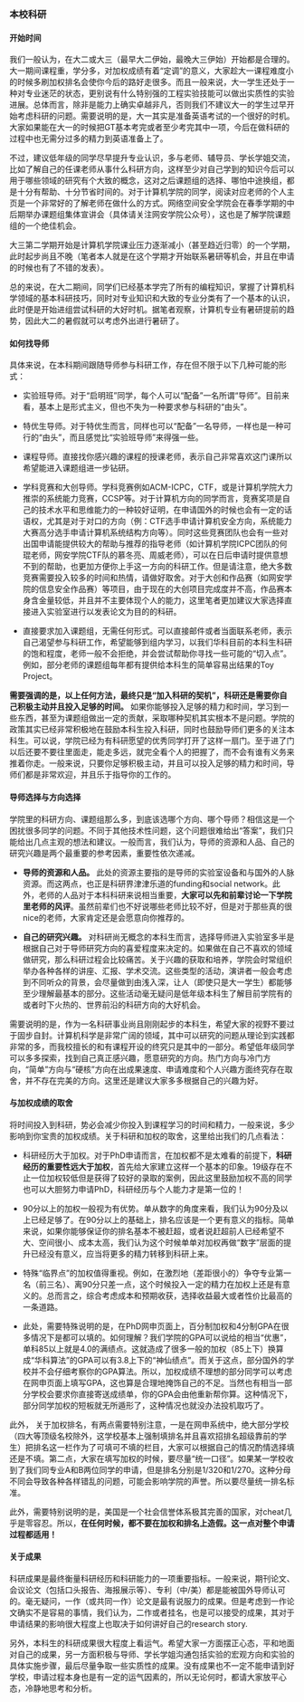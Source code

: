 ### 本校科研
#### 开始时间
我们一般认为，在大二或大三（最早大二伊始，最晚大三伊始）开始都是合理的。大一期间课程重，学分多，对加权成绩有着“定调”的意义，大家趁大一课程难度小的时候多刷加权排名会使你今后的路好走很多。而且一般来说，大一学生还处于一种对专业迷茫的状态，更别说有什么特别强的工程实验技能可以做出实质性的实验进展。总体而言，除非是能力上确实卓越非凡，否则我们不建议大一的学生过早开始考虑科研的问题。需要说明的是，大一其实是准备英语考试的一个很好的时机。大家如果能在大一的时候把GT基本考完或者至少考完其中一项，今后在做科研的过程中也无需分过多的精力到英语准备上了。

不过，建议低年级的同学尽早提升专业认识，多与老师、辅导员、学长学姐交流，比如了解自己的任课老师从事什么科研方向，这样至少对自己学到的知识今后可以用于哪些领域的研究有个大致的概念，这对之后课题组的选择、哪怕中途换组，都是十分有帮助、十分节省时间的。对于计算机学院的同学，阅读对应老师的个人主页是一个非常好的了解老师在做什么的方式。网络空间安全学院会在春季学期的中后期举办课题组集体宣讲会（具体请关注网安学院公众号），这也是了解学院课题组的一个绝佳机会。

大三第二学期开始是计算机学院课业压力逐渐减小（甚至趋近归零）的一个学期，此时起步尚且不晚（笔者本人就是在这个学期才开始联系暑研等机会，并且在申请的时候也有了不错的发表）。

总的来说，在大二期间，同学们已经基本学完了所有的编程知识，掌握了计算机科学领域的基本科研技巧，同时对专业知识和大致的专业分类有了一个基本的认识，此时便是开始进组尝试科研的大好时机。据笔者观察，计算机专业有暑研提前的趋势，因此大二的暑假就可以考虑外出进行暑研了。

#### 如何找导师
具体来说，在本科期间跟随导师参与科研工作，存在但不限于以下几种可能的形式：

- 实验班导师。对于“启明班”同学，每个人可以“配备”一名所谓“导师”。目前来看，基本上是形式主义，但也不失为一种要求参与科研的“由头”。

- 特优生导师。对于特优生而言，同样也可以“配备”一名导师，一样也是一种可行的“由头”，而且感觉比“实验班导师”来得强一些。

- 课程导师。直接找你感兴趣的课程的授课老师，表示自己非常喜欢这门课所以希望能进入课题组进一步钻研。

- 学科竞赛和大创导师。学科竞赛例如ACM-ICPC，CTF，或是计算机学院大力推崇的系统能力竞赛，CCSP等。对于计算机方向的同学而言，竞赛奖项是自己的技术水平和思维能力的一种较好证明，在申请国外的时候也会有一定的话语权，尤其是对于对口的方向（例：CTF选手申请计算机安全方向，系统能力大赛高分选手申请计算机系统结构方向等）。同时这些竞赛团队也会有一些对出国申请能提供较大的帮助与推荐的指导老师（如计算机学院ICPC团队的何琨老师，网安学院CTF队的慕冬亮、周威老师），可以在日后申请时提供意想不到的帮助，也更加方便你上手这一方向的科研工作。但是请注意，绝大多数竞赛需要投入较多的时间和热情，请做好取舍。对于大创和作品赛（如网安学院的信息安全作品赛）等项目，由于现在的大创项目完成度并不高，作品赛本身含金量较低，并且并不主要体现个人的能力，这里笔者更加建议大家选择直接进入实验室进行以发表论文为目的的科研。

- 直接要求加入课题组，无需任何形式。可以直接邮件或者当面联系老师，表示自己渴望参与科研工作，希望能够到组内学习，以我们华科目前的本科生科研的饱和程度，老师一般不会拒绝，并会尝试帮助你寻找一些可能的“切入点”。例如，部分老师的课题组每年都有提供给本科生的简单容易出结果的Toy Project。

**需要强调的是，以上任何方法，最终只是“加入科研的契机”，科研还是需要你自己积极主动并且投入足够的时间。** 如果你能够投入足够的精力和时间，学习到一些东西，甚至为课题组做出一定的贡献，采取哪种契机其实根本不是问题。学院的政策其实已经非常积极地在鼓励本科生投入科研，同时也鼓励导师们更多的关注本科生。可以说，学院已经为有科研愿望的优秀同学打开了这样一扇门。至于进了门以后还要不要往里面走，能走多远，就完全看个人的把握了，而不会有谁有义务来推着你走。一般来说，只要你足够积极主动，并且可以投入足够的精力和时间，导师们都是非常欢迎，并且乐于指导你的工作的。
#### 导师选择与方向选择
学院里的科研方向、课题组那么多，到底该选哪个方向、哪个导师？相信这是一个困扰很多同学的问题。不同于其他技术性问题，这个问题很难给出“答案”，我们只能给出几点主观的想法和建议。一般而言，我们认为，导师的资源和人品、自己的研究兴趣是两个最重要的参考因素，重要性依次递减。
-	**导师的资源和人品。** 此处的资源主要指的是导师的实验室设备和与国外的人脉资源。而这两点，也正是科研界津津乐道的funding和social network。此外，老师的人品对于本科科研来说相当重要，**大家可以先和前辈讨论一下学院里老师的风评**。虽然前辈们也不好说哪些老师比较不好，但是对于那些真的很nice的老师，大家肯定还是会愿意向你推荐的。

-	**自己的研究兴趣。** 对科研尚无概念的本科生而言，选择导师进入实验室多半是根据自己对于导师研究方向的喜爱程度来决定的。如果做在自己不喜欢的领域做研究，那么科研过程会比较痛苦。关于兴趣的获取和培养，学院会时常组织举办各种各样的讲座、汇报、学术交流。这些类型的活动，演讲者一般会考虑到不同听众的背景，会尽量做到由浅入深，让人（即使只是大一学生）都能够至少理解最基本的部分。这些活动毫无疑问是低年级本科生了解目前学院有的或者时下火热的、世界前沿的科研方向的大好机会。

需要说明的是，作为一名科研事业尚且刚刚起步的本科生，希望大家的视野不要过于固步自封。计算机科学是非常广阔的领域，其中可以研究的问题从理论到实践都非常的多，而我校擅长的和有课程开设的终究只是其中的一部分。希望低年级同学可以多多探索，找到自己真正感兴趣，愿意研究的方向。热门方向与冷门方向，“简单”方向与“硬核”方向在出成果速度、申请难度和个人兴趣方面终究存在取舍，并不存在完美的方向。这里还是建议大家多多根据自己的兴趣为好。

#### 与加权成绩的取舍
将时间投入到科研，势必会减少你投入到课程学习的时间和精力，一般来说，多少影响到你宝贵的加权成绩。关于科研和加权的取舍，这里给出我们的几点看法：

-	科研经历大于加权。对于PhD申请而言，在加权都不是太难看的前提下，**科研经历的重要性远大于加权**，首先给大家建立这样一个基本的印象。19级存在不止一位加权较低但是获得了较好的录取的案例，因此这里鼓励加权不高的同学也可以大胆努力申请PhD，科研经历与个人能力才是第一位的！

-	90分以上的加权一般视为有优势。单从数字的角度来看，我们认为90分及以上已经足够了。在90分以上的基础上，排名应该是一个更有意义的指标。简单来说，如果你能够保证你的排名基本不被赶超，或者说赶超前人已经希望不大、空间很小、成本太高，我们认为这个时候单单对加权再做“数字”层面的提升已经没有意义，应当将更多的精力转移到科研上来。

-	特殊“临界点”的加权值得重视。例如，在激烈地（差距很小的）争夺专业第一名（前三名）、离90分只差一点，这个时候投入一定的精力在加权上还是有意义的。总而言之，综合考虑成本和预期收获，选择收益最大或者性价比最高的一条道路。

-	此处，需要特殊说明的是，在PhD网申页面上，百分制加权和4分制GPA在很多情况下是都可以填的。如何理解？我们学院的GPA可以说给的相当“优惠”，单科85以上就是4.0的满绩点。这就造成了很多一般的加权（85上下）换算成“华科算法”的GPA可以有3.8上下的“神仙绩点”。而关于这点，部分国外的学校并不会仔细考察你的GPA算法。所以，加权成绩不理想的部分同学可以考虑在网申页面上填写GPA，这也算是合理地掩饰自己的不足。当然也有相当一部分学校会要求你直接寄送成绩单，你的GPA会由他重新帮你算。这种情况下，部分同学加权的短板就无所遁形了，这种情况也就没办法投机取巧了。

此外， 关于加权排名，有两点需要特别注意，一是在网申系统中，绝大部分学校（四大等顶级名校除外，这学校基本上强制填排名并且喜欢招排名超级靠前的学生）把排名这一栏作为了可填可不填的栏目，大家可以根据自己的情况酌情选择填还是不填。第二点，大家在填写加权的时候，要尽量“统一口径”。如果某一学校收到了我们同专业A和B两位同学的申请，但是排名分别是1/320和1/270。这种分母不同会导致各种各样错乱的问题，可能会影响学院的声誉。所以要尽量统一排名标准。

此外，需要特别说明的是，美国是一个社会信誉体系极其完善的国家，对cheat几乎是零容忍。所以，**在任何时候，都不要在加权和排名上造假。这一点对整个申请过程都适用！**

#### 关于成果
科研成果是最终衡量科研经历和科研能力的一项重要指标。一般来说，期刊论文、会议论文（包括口头报告、海报展示等）、专利（中/美）都是能被国外导师认可的。毫无疑问，一作（或共同一作）论文是最有说服力的成果。但是考虑到一作论文确实不是容易的事情，我们认为，二作或者挂名，也是可以接受的成果，其对于申请结果的影响很大程度上也取决于如何讲好自己的research story.

另外，本科生的科研成果很大程度上看运气。希望大家一方面摆正心态，平和地面对自己的成果，另一方面积极与导师、学长学姐沟通包括实验的宏观方向和实验的具体实施步骤，最后尽量争取一些实质性的成果。没有成果也不一定不能申请到好学校，申请过程本身也是有一定的运气因素的，所以无论何时，都请大家放平心态，冷静地思考和分析。
 
